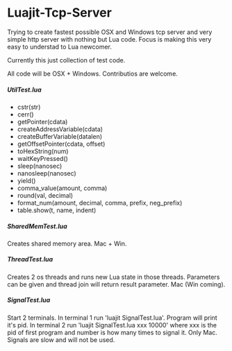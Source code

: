Luajit-Tcp-Server
=================

Trying to create fastest possible OSX and Windows tcp server and very simple http server with nothing but Lua code. Focus is making this very easy to understad to Lua newcomer.

Currently this just collection of test code.

All code will be OSX + Windows. Contributios are welcome.

##### UtilTest.lua
  - cstr(str)
  - cerr()
  - getPointer(cdata)
  - createAddressVariable(cdata)
  - createBufferVariable(datalen)
  - getOffsetPointer(cdata, offset)
  - toHexString(num)
  - waitKeyPressed() 
  - sleep(nanosec)
  - nanosleep(nanosec)
  - yield()
  - comma_value(amount, comma)
  - round(val, decimal)
  - format_num(amount, decimal, comma, prefix, neg_prefix)
  - table.show(t, name, indent)

##### SharedMemTest.lua

Creates shared memory area. Mac + Win.

##### ThreadTest.lua

Creates 2 os threads and runs new Lua state in those threads. Parameters can be given and thread join will return result parameter. Mac (Win coming).

##### SignalTest.lua

Start 2 terminals. In terminal 1 run 'luajit SignalTest.lua'. Program will print it's pid. In terminal 2 run 'luajit SignalTest.lua xxx 10000' where xxx is the pid of first program and number is how many times to signal it. Only Mac. Signals are slow and will not be used.
